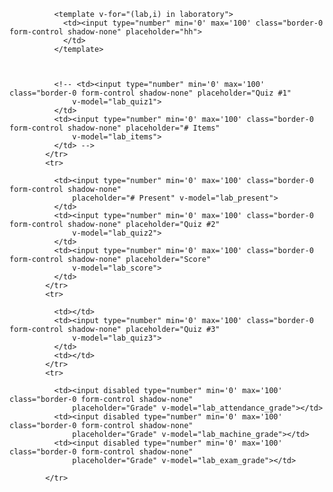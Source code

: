 <tr>

              <template v-for="(lab,i) in laboratory">
                <td><input type="number" min='0' max='100' class="border-0 form-control shadow-none" placeholder="hh">
                </td>
              </template>



              <!-- <td><input type="number" min='0' max='100' class="border-0 form-control shadow-none" placeholder="Quiz #1"
                  v-model="lab_quiz1">
              </td>
              <td><input type="number" min='0' max='100' class="border-0 form-control shadow-none" placeholder="# Items"
                  v-model="lab_items">
              </td> -->
            </tr>
            <tr>

              <td><input type="number" min='0' max='100' class="border-0 form-control shadow-none"
                  placeholder="# Present" v-model="lab_present">
              </td>
              <td><input type="number" min='0' max='100' class="border-0 form-control shadow-none" placeholder="Quiz #2"
                  v-model="lab_quiz2">
              </td>
              <td><input type="number" min='0' max='100' class="border-0 form-control shadow-none" placeholder="Score"
                  v-model="lab_score">
              </td>
            </tr>
            <tr>

              <td></td>
              <td><input type="number" min='0' max='100' class="border-0 form-control shadow-none" placeholder="Quiz #3"
                  v-model="lab_quiz3">
              </td>
              <td></td>
            </tr>
            <tr>

              <td><input disabled type="number" min='0' max='100' class="border-0 form-control shadow-none"
                  placeholder="Grade" v-model="lab_attendance_grade"></td>
              <td><input disabled type="number" min='0' max='100' class="border-0 form-control shadow-none"
                  placeholder="Grade" v-model="lab_machine_grade"></td>
              <td><input disabled type="number" min='0' max='100' class="border-0 form-control shadow-none"
                  placeholder="Grade" v-model="lab_exam_grade"></td>

            </tr>

